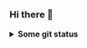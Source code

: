 ### Hi there 👋

<details>
  <summary> <b> Some git status </b></summary>
  <br>
<a href="https://github.com/RBranco1/github-readme-stats">
    <img align="center" src="https://github-readme-stats.vercel.app/api?username=PedroLS2603&show_icons=true&count_private=true&theme=radical&hide=issues" />
  </a>
</details>
<!--
**PedroLS2603/PedroLS2603** is a ✨ _special_ ✨ repository because its `README.md` (this file) appears on your GitHub profile.

Here are some ideas to get you started:

- 🔭 I’m currently working on ...
- 🌱 I’m currently learning ...
- 👯 I’m looking to collaborate on ...
- 🤔 I’m looking for help with ...
- 💬 Ask me about ...
- 📫 How to reach me: ...
- 😄 Pronouns: ...
- ⚡ Fun fact: ...
-->
